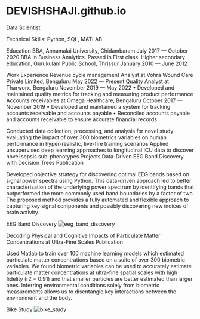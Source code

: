 # DEVISHSHAJI.github.io

Data Scientist



Technical Skills: Python, SQL, MATLAB



Education
BBA, Annamalai University, Chidambaram
July 2017 — October 2020
BBA in Business Analytics. Passed in First class.
Higher secondary education, Gurukulam Public School, Thrissur
January 2010 — June 2012




Work Experience
Revenue cycle management Analyst at Vohra Wound Care Private Limited, Bengaluru
May 2022 — Present
Quality Analyst at Tharworx, Bengaluru
November 2019 — May 2022
• Developed and maintained quality metrics for tracking and measuring product
performance
Accounts receivables at Omega Healthcare, Bengaluru
October 2017 — November 2019
• Developed and maintained a system for tracking accounts receivable and accounts
payable
• Reconciled accounts payable and accounts receivable to ensure accurate financial
records






Conducted data collection, processing, and analysis for novel study evaluating the impact of over 300 biometrics variables on human performance in hyper-realistic, live-fire training scenarios
Applied unsupervised deep learning approaches to longitudinal ICU data to discover novel sepsis sub-phenotypes
Projects
Data-Driven EEG Band Discovery with Decision Trees
Publication

Developed objective strategy for discovering optimal EEG bands based on signal power spectra using Python. This data-driven approach led to better characterization of the underlying power spectrum by identifying bands that outperformed the more commonly used band boundaries by a factor of two. The proposed method provides a fully automated and flexible approach to capturing key signal components and possibly discovering new indices of brain activity.

EEG Band Discovery
![eeg_band_discovery](https://github.com/DEVISHSHAJI/DEVISHSHAJI.github.io/assets/149549411/7c10fcc3-c000-4b50-b591-b1d3c413b456)

Decoding Physical and Cognitive Impacts of Particulate Matter Concentrations at Ultra-Fine Scales
Publication

Used Matlab to train over 100 machine learning models which estimated particulate matter concentrations based on a suite of over 300 biometric variables. We found biometric variables can be used to accurately estimate particulate matter concentrations at ultra-fine spatial scales with high fidelity (r2 = 0.91) and that smaller particles are better estimated than larger ones. Inferring environmental conditions solely from biometric measurements allows us to disentangle key interactions between the environment and the body.

Bike Study
![bike_study](https://github.com/DEVISHSHAJI/DEVISHSHAJI.github.io/assets/149549411/d28d6b42-6127-447e-9757-867dba757307)

